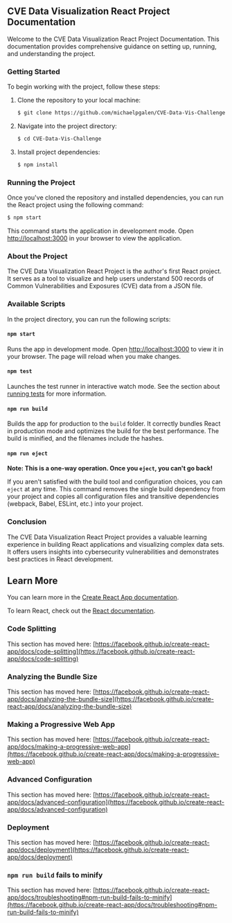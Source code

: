## CVE Data Visualization React Project Documentation

Welcome to the CVE Data Visualization React Project Documentation. This documentation provides comprehensive guidance on setting up, running, and understanding the project.

### Getting Started
To begin working with the project, follow these steps:

1. Clone the repository to your local machine:
    ```bash
    $ git clone https://github.com/michaelpgalen/CVE-Data-Vis-Challenge
    ```
2. Navigate into the project directory:
    ```bash
    $ cd CVE-Data-Vis-Challenge
    ```
3. Install project dependencies:
    ```bash
    $ npm install
    ```

### Running the Project
Once you've cloned the repository and installed dependencies, you can run the React project using the following command:
```bash
$ npm start
```
This command starts the application in development mode. Open [http://localhost:3000](http://localhost:3000) in your browser to view the application.

### About the Project
The CVE Data Visualization React Project is the author's first React project. It serves as a tool to visualize and help users understand 500 records of Common Vulnerabilities and Exposures (CVE) data from a JSON file.

### Available Scripts
In the project directory, you can run the following scripts:

#### `npm start`
Runs the app in development mode. Open [http://localhost:3000](http://localhost:3000) to view it in your browser. The page will reload when you make changes.

#### `npm test`
Launches the test runner in interactive watch mode. See the section about [running tests](https://facebook.github.io/create-react-app/docs/running-tests) for more information.

#### `npm run build`
Builds the app for production to the `build` folder. It correctly bundles React in production mode and optimizes the build for the best performance. The build is minified, and the filenames include the hashes.

#### `npm run eject`
**Note: This is a one-way operation. Once you `eject`, you can't go back!**

If you aren't satisfied with the build tool and configuration choices, you can `eject` at any time. This command removes the single build dependency from your project and copies all configuration files and transitive dependencies (webpack, Babel, ESLint, etc.) into your project.

### Conclusion
The CVE Data Visualization React Project provides a valuable learning experience in building React applications and visualizing complex data sets. It offers users insights into cybersecurity vulnerabilities and demonstrates best practices in React development.

## Learn More

You can learn more in the [Create React App documentation](https://facebook.github.io/create-react-app/docs/getting-started).

To learn React, check out the [React documentation](https://reactjs.org/).

### Code Splitting

This section has moved here: [https://facebook.github.io/create-react-app/docs/code-splitting](https://facebook.github.io/create-react-app/docs/code-splitting)

### Analyzing the Bundle Size

This section has moved here: [https://facebook.github.io/create-react-app/docs/analyzing-the-bundle-size](https://facebook.github.io/create-react-app/docs/analyzing-the-bundle-size)

### Making a Progressive Web App

This section has moved here: [https://facebook.github.io/create-react-app/docs/making-a-progressive-web-app](https://facebook.github.io/create-react-app/docs/making-a-progressive-web-app)

### Advanced Configuration

This section has moved here: [https://facebook.github.io/create-react-app/docs/advanced-configuration](https://facebook.github.io/create-react-app/docs/advanced-configuration)

### Deployment

This section has moved here: [https://facebook.github.io/create-react-app/docs/deployment](https://facebook.github.io/create-react-app/docs/deployment)

### `npm run build` fails to minify

This section has moved here: [https://facebook.github.io/create-react-app/docs/troubleshooting#npm-run-build-fails-to-minify](https://facebook.github.io/create-react-app/docs/troubleshooting#npm-run-build-fails-to-minify)
